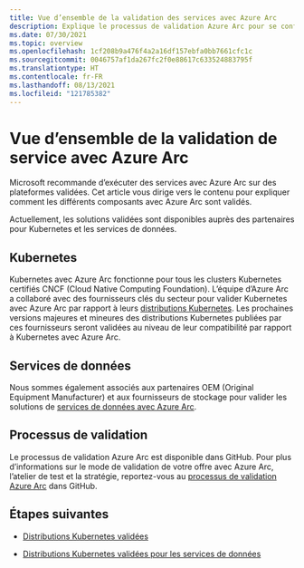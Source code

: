 ```yaml
---
title: Vue d’ensemble de la validation des services avec Azure Arc
description: Explique le processus de validation Azure Arc pour se conformer aux extensions Kubernetes, Data Services et de cluster compatibles avec Arc.
ms.date: 07/30/2021
ms.topic: overview
ms.openlocfilehash: 1cf208b9a476f4a2a16df157ebfa0bb7661cfc1c
ms.sourcegitcommit: 0046757af1da267fc2f0e88617c633524883795f
ms.translationtype: HT
ms.contentlocale: fr-FR
ms.lasthandoff: 08/13/2021
ms.locfileid: "121785382"
---
```

# <a name="overview-of-azure-arc-enabled-service-validation"></a>Vue d’ensemble de la validation de service avec Azure Arc

Microsoft recommande d’exécuter des services avec Azure Arc sur des plateformes validées. Cet article vous dirige vers le contenu pour expliquer comment les différents composants avec Azure Arc sont validés. 

Actuellement, les solutions validées sont disponibles auprès des partenaires pour Kubernetes et les services de données.

## <a name="kubernetes"></a>Kubernetes

Kubernetes avec Azure Arc fonctionne pour tous les clusters Kubernetes certifiés CNCF (Cloud Native Computing Foundation). L’équipe d’Azure Arc a collaboré avec des fournisseurs clés du secteur pour valider Kubernetes avec Azure Arc par rapport à leurs [distributions Kubernetes](../kubernetes/validation-program.md). Les prochaines versions majeures et mineures des distributions Kubernetes publiées par ces fournisseurs seront validées au niveau de leur compatibilité par rapport à Kubernetes avec Azure Arc.

## <a name="data-services"></a>Services de données

Nous sommes également associés aux partenaires OEM (Original Equipment Manufacturer) et aux fournisseurs de stockage pour valider les solutions de [services de données avec Azure Arc](../data/validation-program.md).

## <a name="validation-process"></a>Processus de validation

Le processus de validation Azure Arc est disponible dans GitHub. Pour plus d’informations sur le mode de validation de votre offre avec Azure Arc, l’atelier de test et la stratégie, reportez-vous au [processus de validation Azure Arc](https://github.com/Azure/azure-arc-validation/) dans GitHub.

## <a name="next-steps"></a>Étapes suivantes

* [Distributions Kubernetes validées](../kubernetes/validation-program.md?toc=/azure/azure-arc/toc.json&bc=/azure/azure-arc/breadcrumb/toc.json)

* [Distributions Kubernetes validées pour les services de données](../data/validation-program.md?toc=/azure/azure-arc/toc.json&bc=/azure/azure-arc/breadcrumb/toc.json)
